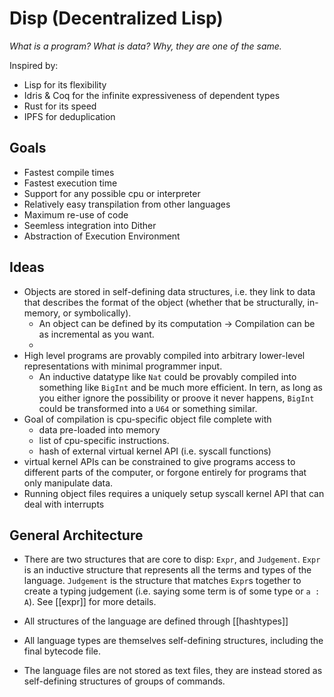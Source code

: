 # Disp (Decentralized Lisp)

*What is a program? What is data? Why, they are one of the same.*

Inspired by:
 - Lisp for its flexibility
 - Idris & Coq for the infinite expressiveness of dependent types
 - Rust for its speed
 - IPFS for deduplication

## Goals
 - Fastest compile times
 - Fastest execution time
 - Support for any possible cpu or interpreter
 - Relatively easy transpilation from other languages
 - Maximum re-use of code
 - Seemless integration into Dither
 - Abstraction of Execution Environment

## Ideas
 - Objects are stored in self-defining data structures, i.e. they link to data that describes the format of the object (whether that be structurally, in-memory, or symbolically).
	 - An object can be defined by its computation -> Compilation can be as incremental as you want.
	 - 
 - High level programs are provably compiled into arbitrary lower-level representations with minimal programmer input.
	 - An inductive datatype like `Nat` could be provably compiled into something like `BigInt` and be much more efficient. In tern, as long as you either ignore the possibility or proove it never happens, `BigInt` could be transformed into a  `U64` or something similar.
 - Goal of compilation is cpu-specific object file complete with
   - data pre-loaded into memory
   - list of cpu-specific instructions.
   - hash of external virtual kernel API (i.e. syscall functions)
 - virtual kernel APIs can be constrained to give programs access to different parts of the computer, or forgone entirely for programs that only manipulate data.
 - Running object files requires a uniquely setup syscall kernel API that can deal with interrupts

## General Architecture
- There are two structures that are core to disp: `Expr`, and `Judgement`. `Expr` is an inductive structure that represents all the terms and types of the language. `Judgement` is the structure that matches `Expr`s together to create a typing judgement (i.e. saying some term is of some type or `a : A`). See [[expr]] for more details.
- All structures of the language are defined through [[hashtypes]] 

- All language types are themselves self-defining structures, including the final bytecode file.
- The language files are not stored as text files, they are instead stored as self-defining structures of groups of commands.


